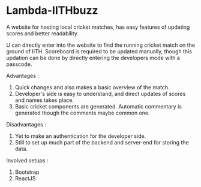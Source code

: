 # Lambda-IITHbuzz
A website for hosting local cricket matches, has easy features of updating scores and better readability.

U can directly enter into the website to find the running cricket match on the ground of IITH. Scoreboard is required to be updated manually, though this updation can be done by directly entering the developers mode with a passcode.

Advantages :
1. Quick changes and also makes a basic overview of the match.
2. Developer's side is easy to understand, and direct updates of scores and names takes place.
3. Basic cricket components are generated. Automatic commentary is generated though the comments maybe common one.

Disadvantages :
1. Yet to make an authentication for the developer side.
2. Still to set up much part of the backend and server-end for storing the data.

Involved setups :
1. Bootstrap
2. ReactJS
